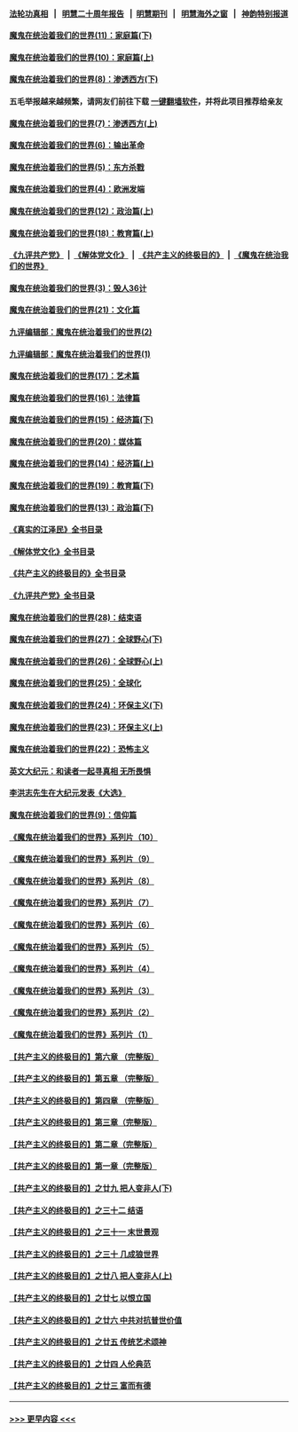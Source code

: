 #### [法轮功真相](https://github.com/gfw-breaker/truth/blob/master/README.md?t=0) &nbsp;&nbsp;|&nbsp;&nbsp; [明慧二十周年报告](https://github.com/gfw-breaker/mh-reports/blob/master/README.md?t=0) &nbsp;&nbsp;|&nbsp;&nbsp;[明慧期刊](https://github.com/gfw-breaker/mh-qikan) &nbsp;&nbsp;|&nbsp;&nbsp; [明慧海外之窗](https://github.com/gfw-breaker/mh-news/blob/master/README.md?t=0) &nbsp;&nbsp;|&nbsp;&nbsp; [神韵特别报道](https://github.com/gfw-breaker/mh-news/blob/master/shenyun.md?t=0)
#### [魔鬼在统治着我们的世界(11)：家庭篇(下)](../pages/nsc422/n10440961.md?t=11291501) 
#### [魔鬼在统治着我们的世界(10)：家庭篇(上)](../pages/nsc422/n10435448.md?t=11291501) 
#### [魔鬼在统治着我们的世界(8)：渗透西方(下)](../pages/nsc422/n10429603.md?t=11291501) 
#### 五毛举报越来越频繁，请网友们前往下载 [一键翻墙软件](https://github.com/gfw-breaker/ssr-accounts)，并将此项目推荐给亲友
#### [魔鬼在统治着我们的世界(7)：渗透西方(上)](../pages/nsc422/n10426013.md?t=11291501) 
#### [魔鬼在统治着我们的世界(6)：输出革命](../pages/nsc422/n10421536.md?t=11291501) 
#### [魔鬼在统治着我们的世界(5)：东方杀戮](../pages/nsc422/n10417707.md?t=11291501) 
#### [魔鬼在统治着我们的世界(4)：欧洲发端](../pages/nsc422/n10414890.md?t=11291501) 
#### [魔鬼在统治着我们的世界(12)：政治篇(上)](../pages/nsc422/n10444576.md?t=11291501) 
#### [魔鬼在统治着我们的世界(18)：教育篇(上)](../pages/nsc422/n10526970.md?t=11291501) 
#### [《九评共产党》](https://github.com/begood0513/9ping.md/blob/master/README.md) &nbsp;|&nbsp; [《解体党文化》](../../../../jtdwh.md/blob/master/README.md)  &nbsp;|&nbsp; [《共产主义的终极目的》](../../../../gczydzjmd.md/blob/master/README.md) &nbsp;|&nbsp; [《魔鬼在统治我们的世界》](../../../../mgztzwmdsj.md/blob/master/README.md) 
#### [魔鬼在统治着我们的世界(3)：毁人36计](../pages/nsc422/n10411583.md?t=11291501) 
#### [魔鬼在统治着我们的世界(21)：文化篇](../pages/nsc422/n10597706.md?t=11291501) 
#### [九评编辑部：魔鬼在统治着我们的世界(2)](../pages/nsc422/n10410036.md?t=11291501) 
#### [九评编辑部：魔鬼在统治着我们的世界(1)](../pages/nsc422/n10406825.md?t=11291501) 
#### [魔鬼在统治着我们的世界(17)：艺术篇](../pages/nsc422/n10499093.md?t=11291501) 
#### [魔鬼在统治着我们的世界(16)：法律篇](../pages/nsc422/n10485969.md?t=11291501) 
#### [魔鬼在统治着我们的世界(15)：经济篇(下)](../pages/nsc422/n10469975.md?t=11291501) 
#### [魔鬼在统治着我们的世界(20)：媒体篇](../pages/nsc422/n10586579.md?t=11291501) 
#### [魔鬼在统治着我们的世界(14)：经济篇(上)](../pages/nsc422/n10457370.md?t=11291501) 
#### [魔鬼在统治着我们的世界(19)：教育篇(下)](../pages/nsc422/n10564808.md?t=11291501) 
#### [魔鬼在统治着我们的世界(13)：政治篇(下)](../pages/nsc422/n10448270.md?t=11291501) 
#### [《真实的江泽民》全书目录](../pages/nsc422/n13721399.md?t=11291501) 
#### [《解体党文化》全书目录](../pages/nsc422/n13721157.md?t=11291501) 
#### [《共产主义的终极目的》全书目录](../pages/nsc422/n13721048.md?t=11291501) 
#### [《九评共产党》全书目录](../pages/nsc422/n13708085.md?t=11291501) 
#### [魔鬼在统治着我们的世界(28)：结束语](../pages/nsc422/n10936246.md?t=11291501) 
#### [魔鬼在统治着我们的世界(27)：全球野心(下)](../pages/nsc422/n10928319.md?t=11291501) 
#### [魔鬼在统治着我们的世界(26)：全球野心(上)](../pages/nsc422/n10900318.md?t=11291501) 
#### [魔鬼在统治着我们的世界(25)：全球化](../pages/nsc422/n10788205.md?t=11291501) 
#### [魔鬼在统治着我们的世界(24)：环保主义(下)](../pages/nsc422/n10695307.md?t=11291501) 
#### [魔鬼在统治着我们的世界(23)：环保主义(上)](../pages/nsc422/n10688613.md?t=11291501) 
#### [魔鬼在统治着我们的世界(22)：恐怖主义](../pages/nsc422/n10614727.md?t=11291501) 
#### [英文大纪元：和读者一起寻真相 无所畏惧](../pages/nsc422/n12542027.md?t=11291501) 
#### [李洪志先生在大纪元发表《大选》](../pages/nsc422/n12534746.md?t=11291501) 
#### [魔鬼在统治着我们的世界(9)：信仰篇](../pages/nsc422/n10432159.md?t=11291501) 
#### [《魔鬼在统治着我们的世界》系列片（10）](../pages/nsc422/n12292670.md?t=11291501) 
#### [《魔鬼在统治着我们的世界》系列片（9）](../pages/nsc422/n12290859.md?t=11291501) 
#### [《魔鬼在统治着我们的世界》系列片（8）](../pages/nsc422/n12287445.md?t=11291501) 
#### [《魔鬼在统治着我们的世界》系列片（7）](../pages/nsc422/n12283425.md?t=11291501) 
#### [《魔鬼在统治着我们的世界》系列片（6）](../pages/nsc422/n12282314.md?t=11291501) 
#### [《魔鬼在统治着我们的世界》系列片（5）](../pages/nsc422/n12281419.md?t=11291501) 
#### [《魔鬼在统治着我们的世界》系列片（4）](../pages/nsc422/n12274024.md?t=11291501) 
#### [《魔鬼在统治着我们的世界》系列片（3）](../pages/nsc422/n12271322.md?t=11291501) 
#### [《魔鬼在统治着我们的世界》系列片（2）](../pages/nsc422/n12269049.md?t=11291501) 
#### [《魔鬼在统治着我们的世界》系列片（1）](../pages/nsc422/n12267575.md?t=11291501) 
#### [【共产主义的终极目的】第六章 （完整版）](../pages/nsc422/n11428913.md?t=11291501) 
#### [【共产主义的终极目的】第五章 （完整版）](../pages/nsc422/n11428912.md?t=11291501) 
#### [【共产主义的终极目的】第四章 （完整版）](../pages/nsc422/n11428907.md?t=11291501) 
#### [【共产主义的终极目的】第三章（完整版）](../pages/nsc422/n11428848.md?t=11291501) 
#### [【共产主义的终极目的】第二章（完整版）](../pages/nsc422/n11428831.md?t=11291501) 
#### [【共产主义的终极目的】第一章（完整版）](../pages/nsc422/n11417651.md?t=11291501) 
#### [【共产主义的终极目的】之廿九 把人变非人(下)](../pages/nsc422/n11344140.md?t=11291501) 
#### [【共产主义的终极目的】之三十二 结语](../pages/nsc422/n11360535.md?t=11291501) 
#### [【共产主义的终极目的】之三十一 末世景观](../pages/nsc422/n11351129.md?t=11291501) 
#### [【共产主义的终极目的】之三十 几成狼世界](../pages/nsc422/n11348280.md?t=11291501) 
#### [【共产主义的终极目的】之廿八 把人变非人(上)](../pages/nsc422/n11340492.md?t=11291501) 
#### [【共产主义的终极目的】之廿七 以恨立国](../pages/nsc422/n11336944.md?t=11291501) 
#### [【共产主义的终极目的】之廿六 中共对抗普世价值](../pages/nsc422/n11324785.md?t=11291501) 
#### [【共产主义的终极目的】之廿五 传统艺术颂神](../pages/nsc422/n11296396.md?t=11291501) 
#### [【共产主义的终极目的】之廿四 人伦典范](../pages/nsc422/n11296397.md?t=11291501) 
#### [【共产主义的终极目的】之廿三 富而有德](../pages/nsc422/n11283598.md?t=11291501) 

----
#### [ >>> 更早内容 <<< ](../indexes/nsc422-earlier.md)
